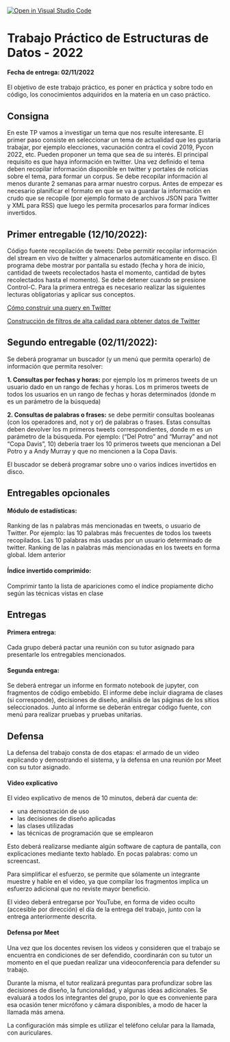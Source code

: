 [![Open in Visual Studio Code](https://classroom.github.com/assets/open-in-vscode-c66648af7eb3fe8bc4f294546bfd86ef473780cde1dea487d3c4ff354943c9ae.svg)](https://classroom.github.com/online_ide?assignment_repo_id=8796826&assignment_repo_type=AssignmentRepo)
# Trabajo Práctico de Estructuras de Datos - 2022
#### Fecha de entrega: 02/11/2022

El objetivo de este trabajo práctico, es poner en práctica y sobre todo en código, los conocimientos adquiridos en la materia en un caso práctico.
## Consigna
En este TP vamos a investigar un tema que nos resulte interesante. El primer paso consiste en seleccionar un tema de actualidad que les gustaría trabajar, por ejemplo elecciones, vacunación contra el covid 2019, Pycon 2022, etc. Pueden proponer un tema que sea de su interés. El principal requisito es que haya información en twitter. Una vez definido el tema deben recopilar información disponible en twitter y portales de noticias sobre el tema, para formar un corpus. Se debe recopilar información al menos durante 2 semanas para armar nuestro corpus. 
Antes de empezar es necesario planificar el formato en que se va a guardar la información en crudo que se recopile (por ejemplo formato de archivos JSON para Twitter y XML para RSS) que luego les permita procesarlos para formar índices invertidos.
## Primer entregable (12/10/2022): 
Código fuente recopilación de tweets: Debe permitir recopilar información del stream en vivo de twitter y almacenarlos automáticamente en disco. El programa debe mostrar por pantalla su estado (fecha y hora de inicio, cantidad de tweets recolectados hasta el momento, cantidad de bytes recolectados hasta el momento). Se debe detener cuando se presione Control-C.
Para la primera entrega es necesario realizar las siguientes lecturas obligatorias y aplicar sus conceptos.

[Cómo construir una query en Twitter](https://developer.twitter.com/en/docs/twitter-api/tweets/search/integrate/build-a-query)

[Construcción de filtros de alta calidad para obtener datos de Twitter](https://developer.twitter.com/en/docs/tutorials/building-high-quality-filters)

## Segundo entregable (02/11/2022):
Se deberá programar un buscador (y un menú que permita operarlo) de información que permita resolver:

**1. Consultas por fechas y horas:** por ejemplo los m primeros tweets de un usuario dado en un rango de fechas y horas. Los m primeros tweets de todos los usuarios en un rango de fechas y horas determinados (donde m es un parámetro de la búsqueda)

**2. Consultas de palabras o frases:** se debe permitir consultas booleanas (con los operadores and, not y or) de palabras o frases. Estas consultas deben devolver los m primeros tweets correspondientes, donde m es un parámetro de la búsqueda. Por ejemplo: (“Del Potro” and “Murray” and not “Copa Davis”, 10) debería traer los 10 primeros tweets que mencionan a Del Potro y a Andy Murray y que no mencionen a la Copa Davis.

El buscador se deberá programar sobre uno o varios índices invertidos en disco.
## Entregables opcionales
#### Módulo de estadísticas: 
Ranking de las n palabras más mencionadas en tweets, o usuario de  Twitter. Por ejemplo: las 10 palabras más frecuentes de todos los tweets recopilados. Las 10 palabras más usadas por un usuario determinado de twitter.
Ranking de las n palabras más mencionadas en los tweets en forma global. Idem anterior
#### Índice invertido comprimido:
Comprimir tanto la lista de apariciones como el índice propiamente dicho según las técnicas vistas en clase
## Entregas
#### Primera entrega: 
Cada grupo deberá pactar una reunión con su tutor asignado para presentarle los entregables mencionados.
#### Segunda entrega:

Se deberá entregar un informe en formato notebook de jupyter, con fragmentos de código embebido. El informe debe incluir diagrama de clases (si corresponde), decisiones de diseño, análisis de las páginas de los sitios seleccionados.
Junto al informe se deberán entregar código fuente, con menú para realizar pruebas y pruebas unitarias.

## Defensa
La defensa del trabajo consta de dos etapas: el armado de un video explicando y demostrando el sistema, y la defensa en una reunión por Meet con su tutor asignado.

#### Video explicativo
El video explicativo de menos de 10 minutos, deberá dar cuenta de:
- una demostración de uso
- las decisiones de diseño aplicadas
- las clases utilizadas
- las técnicas de programación que se emplearon

Esto deberá realizarse mediante algún software de captura de pantalla, con explicaciones mediante texto hablado. En pocas palabras: como un screencast.

Para simplificar el esfuerzo, se permite que sólamente un integrante muestre y hable en el video, ya que compilar los fragmentos implica un esfuerzo adicional que no reviste mayor beneficio.

El video deberá entregarse por YouTube, en forma de video oculto (accesible por dirección) el día de la entrega del trabajo, junto con la entrega anteriormente descrita.

#### Defensa por Meet
Una vez que los docentes revisen los videos y consideren que el trabajo se encuentra en condiciones de ser defendido, coordinarán con su tutor un momento en el que puedan realizar una videoconferencia para defender su trabajo.

Durante la misma, el tutor realizará preguntas para profundizar sobre las decisiones de diseño, la funcionalidad, y algunas ideas adicionales.
Se evaluará a todos los integrantes del grupo, por lo que es conveniente para esa ocasión tener micrófono y cámara disponibles, a modo de hacer la llamada más amena.

La configuración más simple es utilizar el teléfono celular para la llamada, con auriculares.
